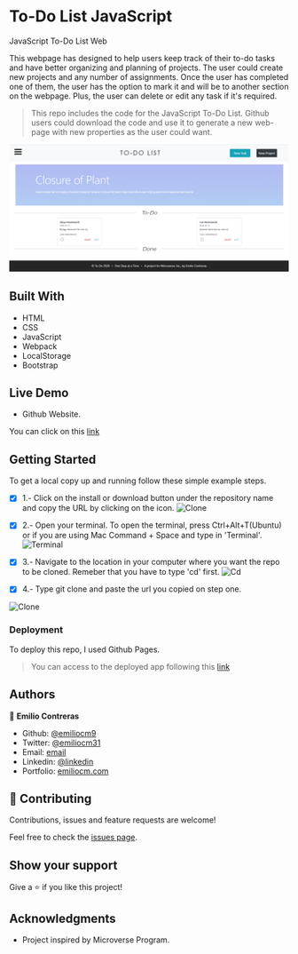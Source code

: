 # To-Do List JavaScript
JavaScript To-Do List Web

This webpage has designed to help users keep track of their to-do tasks and have better organizing and planning of projects. The user could create new projects and any number of assignments. Once the user has completed one of them, the user has the option to mark it and will be to another section on the webpage. Plus, the user can delete or edit any task if it's required.

> This repo includes the code for the JavaScript To-Do List. Github users could download the code and use it to generate a new web-page with new properties as the user could want.

![Index](./dist/assets/images/IndexSS.PNG)

## Built With

- HTML
- CSS
- JavaScript
- Webpack
- LocalStorage
- Bootstrap

## Live Demo

- Github Website.

You can click on this [link](https://emiliocm9.github.io/Weather-API/dist/)


## Getting Started

To get a local copy up and running follow these simple example steps.

-[x] 1.- Click on the install or download button under the repository name and copy the URL by clicking on the icon.
![Clone](https://github.com/emiliocm9/Expense-Tracker/blob/development/app/assets/images/first_instruction.png)

-[x] 2.- Open your terminal. To open the terminal, press Ctrl+Alt+T(Ubuntu) or if you are using Mac Command + Space and type in 'Terminal'.
![Terminal](https://github.com/emiliocm9/Expense-Tracker/blob/development/app/assets/images/terminal_open.png)

-[x] 3.- Navigate to the location in your computer where you want the repo to be cloned. Remeber that you have to type 'cd' first.
![Cd](https://github.com/emiliocm9/Expense-Tracker/blob/development/app/assets/images/cdirectorie.png)

-[x] 4.- Type git clone and paste the url you copied on step one.

![Clone](https://github.com/emiliocm9/Expense-Tracker/blob/development/app/assets/images/git_clone_better.png)

### Deployment

To deploy this repo, I used Github Pages.

> You can access to the deployed app following this [link](https://emiliocm9.github.io/Weather-API/dist/)

## Authors

👤 **Emilio Contreras**

- Github: [@emiliocm9](https://github.com/emiliocm9)
- Twitter: [@emiliocm31](https://twitter.com/emiliocm31)
- Email: [email](emilio.contreras97@gmail.com)
- Linkedin: [@linkedin](https://www.linkedin.com/in/emiliocm31/)
- Portfolio: [emiliocm.com](https://emiliocm9.github.io/)

## 🤝 Contributing

Contributions, issues and feature requests are welcome!

Feel free to check the [issues page](issues/).

## Show your support

Give a ⭐️ if you like this project!

## Acknowledgments

- Project inspired by Microverse Program.
